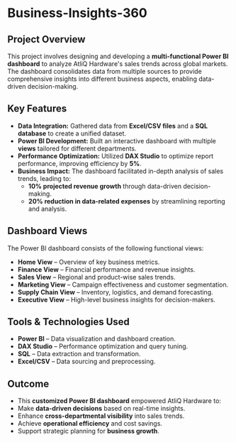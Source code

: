 # Business-Insights-360

## Project Overview  
This project involves designing and developing a **multi-functional Power BI dashboard** to analyze AtliQ Hardware's sales trends across global markets. The dashboard consolidates data from multiple sources to provide comprehensive insights into different business aspects, enabling data-driven decision-making.  

## Key Features  
- **Data Integration:** Gathered data from **Excel/CSV files** and a **SQL database** to create a unified dataset.  
- **Power BI Development:** Built an interactive dashboard with multiple **views** tailored for different departments.  
- **Performance Optimization:** Utilized **DAX Studio** to optimize report performance, improving efficiency by **5%**.  
- **Business Impact:** The dashboard facilitated in-depth analysis of sales trends, leading to:  
  - **10% projected revenue growth** through data-driven decision-making.  
  - **20% reduction in data-related expenses** by streamlining reporting and analysis.  

## Dashboard Views  
The Power BI dashboard consists of the following functional views:  
- **Home View** – Overview of key business metrics.  
- **Finance View** – Financial performance and revenue insights.  
- **Sales View** – Regional and product-wise sales trends.  
- **Marketing View** – Campaign effectiveness and customer segmentation.  
- **Supply Chain View** – Inventory, logistics, and demand forecasting.  
- **Executive View** – High-level business insights for decision-makers.  

## Tools & Technologies Used  
- **Power BI** – Data visualization and dashboard creation.  
- **DAX Studio** – Performance optimization and query tuning.  
- **SQL** – Data extraction and transformation.  
- **Excel/CSV** – Data sourcing and preprocessing.  

## Outcome  
- This **customized Power BI dashboard** empowered AtliQ Hardware to:  
- Make **data-driven decisions** based on real-time insights.  
- Enhance **cross-departmental visibility** into sales trends.  
- Achieve **operational efficiency** and cost savings.  
- Support strategic planning for **business growth**.  


